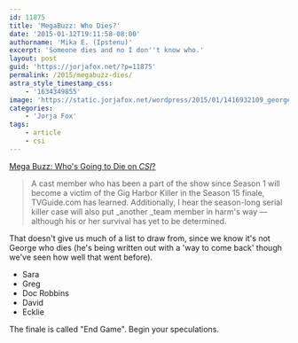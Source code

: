 ```yaml
---
id: 11875
title: 'MegaBuzz: Who Dies?'
date: '2015-01-12T19:11:58-08:00'
authorname: 'Mika E. (Ipstenu)'
excerpt: 'Someone dies and no I don''t know who.'
layout: post
guid: 'https://jorjafox.net/?p=11875'
permalink: /2015/megabuzz-dies/
astra_style_timestamp_css:
    - '1634349855'
image: 'https://static.jorjafox.net/wordpress/2015/01/1416932109_george-eads-zoom.jpg'
categories:
    - 'Jorja Fox'
tags:
    - article
    - csi
---
```


<a href="http://www.tvguide.com/News/Mega-Buzz-CSI-Death-1092036.aspx">Mega Buzz: Who's Going to Die on _CSI_?</a>
<blockquote>A cast member who has been a part of the show since Season 1 will become a victim of the Gig Harbor Killer in the Season 15 finale, TVGuide.com has learned. Additionally, I hear the season-long serial killer case will also put _another _team member in harm's way — although his or her survival has yet to be determined.</blockquote>

That doesn't give us much of a list to draw from, since we know it's not George who dies (he's being written out with a 'way to come back' though we've seen how well that went before).

<ul>
	<li>Sara</li>
	<li>Greg</li>
	<li>Doc Robbins</li>
	<li>David</li>
	<li>Ecklie</li>
</ul>

The finale is called "End Game". Begin your speculations.
